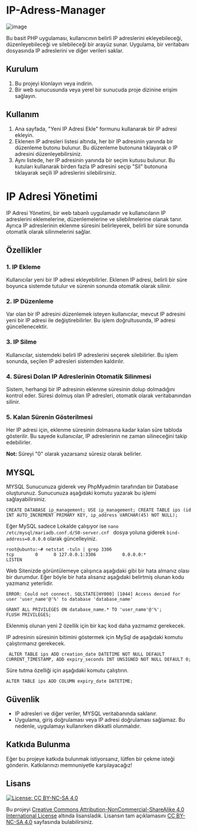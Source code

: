 # IP-Adress-Manager

![image](https://github.com/ugurcomptech/IP-Adress-Manager/assets/133202238/97d12976-d477-4f28-aac2-5631b87abff8)

Bu basit PHP uygulaması, kullanıcının belirli IP adreslerini ekleyebileceği, düzenleyebileceği ve silebileceği bir arayüz sunar. Uygulama, bir veritabanı dosyasında IP adreslerini ve diğer verileri saklar.

## Kurulum

1. Bu projeyi klonlayın veya indirin.
2. Bir web sunucusunda veya yerel bir sunucuda proje dizinine erişim sağlayın.

## Kullanım

1. Ana sayfada, "Yeni IP Adresi Ekle" formunu kullanarak bir IP adresi ekleyin.
2. Eklenen IP adresleri listesi altında, her bir IP adresinin yanında bir düzenleme butonu bulunur. Bu düzenleme butonuna tıklayarak o IP adresini düzenleyebilirsiniz.
3. Aynı listede, her IP adresinin yanında bir seçim kutusu bulunur. Bu kutuları kullanarak birden fazla IP adresini seçip "Sil" butonuna tıklayarak seçili IP adreslerini silebilirsiniz.

# IP Adresi Yönetimi

IP Adresi Yönetimi, bir web tabanlı uygulamadır ve kullanıcıların IP adreslerini eklemelerine, düzenlemelerine ve silebilmelerine olanak tanır. Ayrıca IP adreslerinin eklenme süresini belirleyerek, belirli bir süre sonunda otomatik olarak silinmelerini sağlar.

## Özellikler

### 1. IP Ekleme

Kullanıcılar yeni bir IP adresi ekleyebilirler. Eklenen IP adresi, belirli bir süre boyunca sistemde tutulur ve sürenin sonunda otomatik olarak silinir.

### 2. IP Düzenleme

Var olan bir IP adresini düzenlemek isteyen kullanıcılar, mevcut IP adresini yeni bir IP adresi ile değiştirebilirler. Bu işlem doğrultusunda, IP adresi güncellenecektir.

### 3. IP Silme

Kullanıcılar, sistemdeki belirli IP adreslerini seçerek silebilirler. Bu işlem sonunda, seçilen IP adresleri sistemden kaldırılır.

### 4. Süresi Dolan IP Adreslerinin Otomatik Silinmesi

Sistem, herhangi bir IP adresinin eklenme süresinin dolup dolmadığını kontrol eder. Süresi dolmuş olan IP adresleri, otomatik olarak veritabanından silinir.

### 5. Kalan Sürenin Gösterilmesi

Her IP adresi için, eklenme süresinin dolmasına kadar kalan süre tabloda gösterilir. Bu sayede kullanıcılar, IP adreslerinin ne zaman silineceğini takip edebilirler.

**Not:** Süreyi "0" olarak yazarsanız süresiz olarak belirler.

## MYSQL 

MYSQL Sunucunuza giderek vey PhpMyadmin tarafından bir Database oluşturunuz. Sunucunuza aşağıdaki komutu yazarak bu işlemi sağlayabilirsiniz.

```mysql
CREATE DATABASE ip_management; USE ip_management; CREATE TABLE ips (id INT AUTO_INCREMENT PRIMARY KEY, ip_address VARCHAR(45) NOT NULL);
```

Eğer MySQL sadece Lokalde çalışıyor ise `nano /etc/mysql/mariadb.conf.d/50-server.cnf ` dosya yoluna giderek `bind-address=0.0.0.0` olarak güncelleyiniz.
```
root@ubuntu:~# netstat -tuln | grep 3306
tcp        0      0 127.0.0.1:3306          0.0.0.0:*               LISTEN     
```

Web Sitenizde görüntülemeye çalışınca aşağıdaki gibi bir hata almanız olası bir durumdur. Eğer böyle bir hata alısanız aşağıdaki belirtmiş olunan kodu yazmanız yeterlidir.
```
ERROR: Could not connect. SQLSTATE[HY000] [1044] Access denied for user 'user_name'@'%' to database 'database_name' 
```
```mysql
GRANT ALL PRIVILEGES ON database_name.* TO 'user_name'@'%';
FLUSH PRIVILEGES;
```


Eklenmiş olunan yeni 2 özellik için bir kaç kod daha yazmamız gerekecek. 

IP adresinin süresinin bitimini göstermek için MySql de aşağıdaki komutu çalıştırmanız gerekecek.

```mysql
 ALTER TABLE ips ADD creation_date DATETIME NOT NULL DEFAULT CURRENT_TIMESTAMP, ADD expiry_seconds INT UNSIGNED NOT NULL DEFAULT 0;
```

Süre tutma özelliği için aşağıdaki komutu çalıştırın.

```mysql
ALTER TABLE ips ADD COLUMN expiry_date DATETIME;
```


## Güvenlik

- IP adresleri ve diğer veriler, MYSQL veritabanında saklanır.
- Uygulama, giriş doğrulaması veya IP adresi doğrulaması sağlamaz. Bu nedenle, uygulamayı kullanırken dikkatli olunmalıdır.

## Katkıda Bulunma

Eğer bu projeye katkıda bulunmak istiyorsanız, lütfen bir çekme isteği gönderin. Katkılarınızı memnuniyetle karşılayacağız!


## Lisans

[![License: CC BY-NC-SA 4.0](https://licensebuttons.net/l/by-nc-sa/4.0/88x31.png)](https://creativecommons.org/licenses/by-nc-sa/4.0/legalcode)

Bu projeyi [Creative Commons Attribution-NonCommercial-ShareAlike 4.0 International License](https://creativecommons.org/licenses/by-nc-sa/4.0/legalcode) altında lisansladık. Lisansın tam açıklamasını [CC BY-NC-SA 4.0](https://creativecommons.org/licenses/by-nc-sa/4.0/legalcode) sayfasında bulabilirsiniz.
